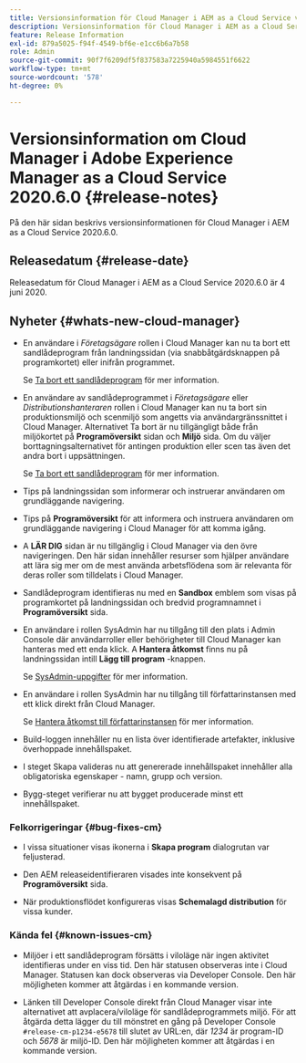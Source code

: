 ```yaml
---
title: Versionsinformation för Cloud Manager i AEM as a Cloud Service version 2020.6.0
description: Versionsinformation för Cloud Manager i AEM as a Cloud Service version 2020.6.0
feature: Release Information
exl-id: 879a5025-f94f-4549-bf6e-e1cc6b6a7b58
role: Admin
source-git-commit: 90f7f6209df5f837583a7225940a5984551f6622
workflow-type: tm+mt
source-wordcount: '578'
ht-degree: 0%

---
```


# Versionsinformation om Cloud Manager i Adobe Experience Manager as a Cloud Service 2020.6.0 {#release-notes}

På den här sidan beskrivs versionsinformationen för Cloud Manager i AEM as a Cloud Service 2020.6.0.

## Releasedatum {#release-date}

Releasedatum för Cloud Manager i AEM as a Cloud Service 2020.6.0 är 4 juni 2020.

## Nyheter {#whats-new-cloud-manager}

* En användare i *Företagsägare* rollen i Cloud Manager kan nu ta bort ett sandlådeprogram från landningssidan (via snabbåtgärdsknappen på programkortet) eller inifrån programmet.

  Se [Ta bort ett sandlådeprogram](https://experienceleague.adobe.com/docs/experience-manager-cloud-service/onboarding/getting-access/cloud-service-programs/creating-a-program.html) för mer information.

* En användare av sandlådeprogrammet i *Företagsägare* eller *Distributionshanteraren* rollen i Cloud Manager kan nu ta bort sin produktionsmiljö och scenmiljö som angetts via användargränssnittet i Cloud Manager. Alternativet Ta bort är nu tillgängligt både från miljökortet på **Programöversikt** sidan och **Miljö** sida. Om du väljer borttagningsalternativet för antingen produktion eller scen tas även det andra bort i uppsättningen.

  Se [Ta bort ett sandlådeprogram](https://experienceleague.adobe.com/docs/experience-manager-cloud-service/onboarding/getting-access/cloud-service-programs/creating-a-program.html) för mer information.

* Tips på landningssidan som informerar och instruerar användaren om grundläggande navigering.

* Tips på **Programöversikt** för att informera och instruera användaren om grundläggande navigering i Cloud Manager för att komma igång.

* A **LÄR DIG** sidan är nu tillgänglig i Cloud Manager via den övre navigeringen. Den här sidan innehåller resurser som hjälper användare att lära sig mer om de mest använda arbetsflödena som är relevanta för deras roller som tilldelats i Cloud Manager.

* Sandlådeprogram identifieras nu med en **Sandbox** emblem som visas på programkortet på landningssidan och bredvid programnamnet i **Programöversikt** sida.

* En användare i rollen SysAdmin har nu tillgång till den plats i Admin Console där användarroller eller behörigheter till Cloud Manager kan hanteras med ett enda klick. A **Hantera åtkomst** finns nu på landningssidan intill **Lägg till program** -knappen.

  Se [SysAdmin-uppgifter](https://experienceleague.adobe.com/docs/experience-manager-cloud-service/onboarding/getting-access/navigation.html#sysadmin-tasks) för mer information.

* En användare i rollen SysAdmin har nu tillgång till författarinstansen med ett klick direkt från Cloud Manager.

  Se [Hantera åtkomst till författarinstansen](https://experienceleague.adobe.com/docs/experience-manager-cloud-service/onboarding/getting-access/navigation.html#manage-access-aem) för mer information.

* Build-loggen innehåller nu en lista över identifierade artefakter, inklusive överhoppade innehållspaket.

* I steget Skapa valideras nu att genererade innehållspaket innehåller alla obligatoriska egenskaper - namn, grupp och version.

* Bygg-steget verifierar nu att bygget producerade minst ett innehållspaket.

### Felkorrigeringar {#bug-fixes-cm}

* I vissa situationer visas ikonerna i **Skapa program** dialogrutan var feljusterad.

* Den AEM releaseidentifieraren visades inte konsekvent på **Programöversikt** sida.

* När produktionsflödet konfigureras visas **Schemalagd distribution** för vissa kunder.

### Kända fel {#known-issues-cm}

* Miljöer i ett sandlådeprogram försätts i viloläge när ingen aktivitet identifieras under en viss tid. Den här statusen observeras inte i Cloud Manager. Statusen kan dock observeras via Developer Console. Den här möjligheten kommer att åtgärdas i en kommande version.

* Länken till Developer Console direkt från Cloud Manager visar inte alternativet att avplacera/viloläge för sandlådeprogrammets miljö. För att åtgärda detta lägger du till mönstret en gång på Developer Console `#release-cm-p1234-e5678` till slutet av URL:en, där *1234* är program-ID och *5678* är miljö-ID. Den här möjligheten kommer att åtgärdas i en kommande version.
